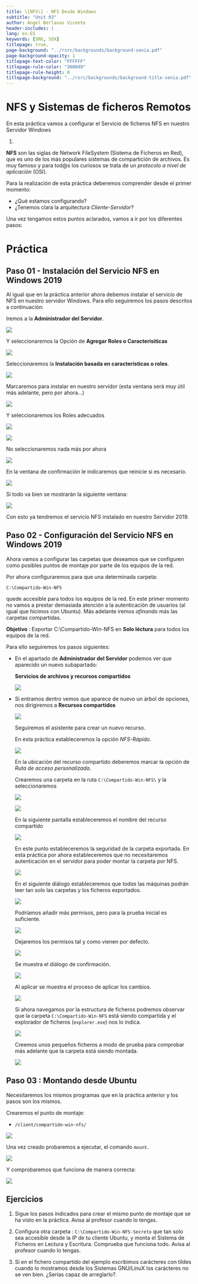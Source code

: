 ```yaml
---
title: \[NFS\] - NFS Desde Windows
subtitle: "Unit 03"
author: Angel Berlanas Vicente
header-includes: |
lang: es-ES
keywords: [SMX, SOX]
titlepage: true,
page-background: "../rsrc/backgrounds/background-senia.pdf"
page-background-opacity: 1
titlepage-text-color: "FFFFFF"
titlepage-rule-color: "360049"
titlepage-rule-height: 0
titlepage-background: "../rsrc/backgrounds/background-title-senia.pdf"
---
```



NFS y Sistemas de ficheros Remotos
==================================

En esta práctica vamos a configurar el Servicio de ficheros NFS en
nuestro Servidor Windows

1.  

**NFS** son las siglas de Network FileSystem (Sistema de Ficheros en
Red), que es uno de los más populares sistemas de compartición de
archivos. Es muy famoso y para tod\@s los curiosos se trata de un
*protocolo a nivel de aplicación* (OSI).

Para la realización de esta práctica deberemos comprender desde el
primer momento:

-   ¿Qué estamos configurando?
-   ¿Tenemos clara la arquitectura *Cliente-Servidor*?

Una vez tengamos estos puntos aclarados, vamos a ir por los diferentes
pasos:

Práctica
========

Paso 01 - Instalación del Servicio NFS en Windows 2019
------------------------------------------------------

Al igual que en la práctica anterior ahora debemos instalar el servicio
de NFS en nuestro servidor Windows. Para ello seguiremos los pasos
descritos a continuación:

Iremos a la **Administrador del Servidor**.

![](./imgs/smb-nfs-11-05-16.png)

Y seleccionaremos la Opción de **Agregar Roles o Caracterísiticas**

![](./imgs/smb-nfs-11-05-49.png)

Seleccionaremos la **Instalación basada en características o roles**.

![](./imgs/smb-nfs-11-06-05.png)

Marcaremos para instalar en nuestro servidor (esta ventana será muy útil
más adelante, pero por ahora...)

![](./imgs/smb-nfs-11-06-18.png)

Y seleccionaremos los Roles adecuados

![](./imgs/smb-nfs-11-06-58.png)

![](./imgs/smb-nfs-11-07-10.png)

No seleccionaremos nada más por ahora

![](./imgs/smb-nfs-11-07-32.png)

En la ventana de confirmación le indicaremos que reinicie si es
necesario.

![](./imgs/smb-nfs-11-07-48.png)

Si todo va bien se mostrarán la siguiente ventana:

![](./imgs/smb-nfs-11-08-00.png)

Con esto ya tendremos el servicio NFS instalado en nuestro Servidor
2019.

Paso 02 - Configuración del Servicio NFS en Windows 2019
--------------------------------------------------------

Ahora vamos a configurar las carpetas que deseamos que se configuren
como posibles puntos de montaje por parte de los equipos de la red.

Por ahora configuraremos para que una determinada carpeta:

`C:\Compartido-Win-NFS`

quede accesible para todos los equipos de la red. En este primer momento
no vamos a prestar demasiada atención a la autenticación de usuarios (al
igual que hicimos con Ubuntu). Más adelante iremos *afinando* más las
carpetas compartidas.

**Objetivo** : Exportar C:\Compartido-Win-NFS en **Solo léctura** para
todos los equipos de la red.

Para ello seguiremos los pasos siguientes:

-   En el apartado de **Administrador del Servidor** podemos ver que
    aparecido un nuevo subapartado:

    **Servicios de archivos y recursos compartidos**

    ![](./imgs/smb-nfs-11-09-11.png)

-   Si entramos dentro vemos que aparece de nuevo un árbol de opciones,
    nos dirigiremos a **Recursos compartidos**

    ![](./imgs/smb-nfs-11-09-52.png)

    Seguiremos el asistente para crear un nuevo recurso.

    En esta práctica estableceremos la opción *NFS-Rápido*.

    ![](./imgs/smb-nfs-11-18-28.png)

    En la ubicación del recurso compartido deberemos marcar la opción de
    *Ruta de acceso personalizada*.

    Crearemos una carpeta en la ruta `C:\Compartido-Win-NFS\` y la
    seleccionaremos

    ![](./imgs/smb-nfs-11-20-20.png)

    ![](./imgs/smb-nfs-11-20-32.png)

    En la siguiente pantalla estableceremos el nombre del recurso
    compartido

    ![](./imgs/smb-nfs-11-20-47.png)

    En este punto estableceremos la seguridad de la carpeta exportada.
    En esta práctica por ahora estableceremos que no necesitaremos
    autenticación en el servidor para poder montar la carpeta por NFS.

    ![](./imgs/smb-nfs-11-21-24.png)

    En el siguiente diálogo estableceremos que *todas* las máquinas
    podrán leer tan solo las carpetas y los ficheros exportados.

    ![](./imgs/smb-nfs-11-22-22.png)

    Podríamos añadir más permisos, pero para la prueba inicial es
    suficiente.

    ![](./imgs/smb-nfs-11-22-37.png)

    Dejaremos los permisos tal y como vienen por defecto.

    ![](./imgs/smb-nfs-11-22-49.png)

    Se muestra el diálogo de confirmación.

    ![](./imgs/smb-nfs-11-23-20.png)

    Al aplicar se muestra el proceso de aplicar los cambios.

    ![](./imgs/smb-nfs-11-23-29.png)

    Si ahora navegamos por la estructura de ficheros podremos observar
    que la carpeta `C:\Compartido-Win-NFS` está siendo compartida y el
    explorador de ficheros (`explorer.exe`) nos lo indica.

    ![](./imgs/smb-nfs-11-24-06.png)

    Creemos unos pequeños ficheros a modo de prueba para comprobar más
    adelante que la carpeta está siendo montada.

    ![](./imgs/smb-nfs-11-24-54.png)

Paso 03 : Montando desde Ubuntu
-------------------------------

Necesitaremos los mismos programas que en la práctica anterior y los
pasos son los mismos.

Crearemos el punto de montaje:

-   `/client/compartido-win-nfs/`

![](./imgs/smb-nfs-11-31-52.png)

Una vez creado probaremos a ejecutar, el comando `mount`.

![](./imgs/smb-nfs-11-33-54.png)

Y comprobaremos que funciona de manera correcta:

![](./imgs/smb-nfs-11-35-03.png)

Ejercicios
----------

1.  Sigue los pasos indicados para crear el mismo punto de montaje que
    se ha visto en la práctica. Avisa al profesor cuando lo tengas.

2.  Configura otra carpeta : `C:\Compartido-Win-NFS-Secreto` que tan
    solo sea accesible desde la IP de tu cliente Ubuntu, y monta el
    Sistema de Ficheros en Lectura y Escritura. Comprueba que funciona
    todo. Avisa al profesor cuando lo tengas.

3.  Si en el fichero compartido del ejemplo escribimos carácteres con
    tíldes cuando lo mostramos desde los Sistemas GNU/LinuX los
    carácteres no se ven bien. ¿Serías capaz de arreglarlo?.
